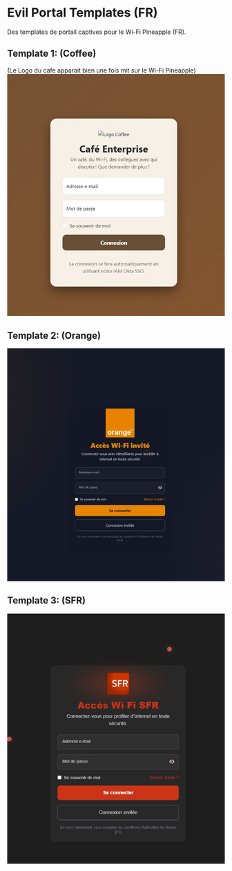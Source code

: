 # Evil Portal Templates (FR)
Des templates de portail captives pour le Wi-Fi Pineapple (FR). 

## Template 1: (**Coffee**)
(Le Logo du cafe apparait bien une fois mit sur le Wi-Fi Pineapple)
![image info](/screenshots/cafe_wifi.jpg)

## Template 2: (**Orange**)
![image info](/screenshots/orange.jpg)

## Template 3: (**SFR**)
![image info](/screenshots/sfr.jpg)
